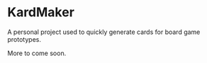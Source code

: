 # KardMaker

A personal project used to quickly generate cards for board game prototypes.

More to come soon.